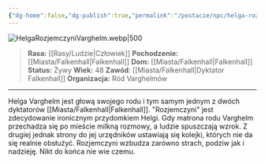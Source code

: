 ```yaml
---
{"dg-home":false,"dg-publish":true,"permalink":"/postacie/npc/helga-rozjemczyni-varghelm/","dgPassFrontmatter":true}
---
```


![HelgaRozjemczyniVarghelm.webp|500](/img/user/Vault/Grafiki/NPC/HelgaRozjemczyniVarghelm.webp)

> **Rasa:** [[Rasy/Ludzie\|Człowiek]]
> **Pochodzenie:** [[Miasta/Falkenhall\|Falkenhall]]
> **Dom:** [[Miasta/Falkenhall\|Falkenhall]]
> **Status:** Żywy
> **Wiek:** 48
> **Zawód**: [[Miasta/Falkenhall\|Dyktator Falkenhall]]
> **Organizacja:** Ród Varghelmów

---

Helga Varghelm jest głową swojego rodu i tym samym jednym z dwóch dyktatorów [[Miasta/Falkenhall\|Falkenhall]]. "Rozjemczyni" jest zdecydowanie ironicznym przydomkiem Helgi. Gdy matrona rodu Varghelm przechadza się po mieście milkną rozmowy, a ludzie spuszczają wzrok. Z drugiej jednak strony do jej urzędników ustawiają się kolejki, których nie da się realnie obsłużyć. Rozjemczyni wzbudza zarówno strach, podziw jak i nadzieję. Nikt do końca nie wie czemu.
